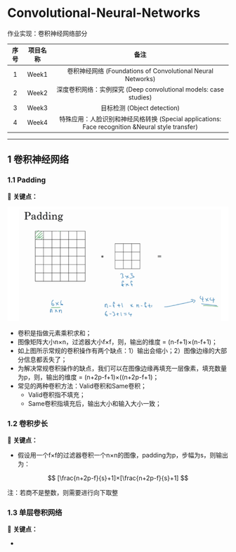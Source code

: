 # Convolutional-Neural-Networks
作业实现：卷积神经网络部分

| 序号 | 项目名称 |                             备注                             |
| :--: | :------: | :----------------------------------------------------------: |
|  1   |  Week1   | 卷积神经网络 (Foundations of Convolutional Neural Networks)  |
|  2   |  Week2   | 深度卷积网络：实例探究 (Deep convolutional models: case studies) |
|  3   |  Week3   |                 目标检测 (Object detection)                  |
|  4   |  Week4   | 特殊应用：人脸识别和神经风格转换 (Special applications: Face recognition &Neural style transfer) |





------





## 1 卷积神经网络

### 1.1 Padding

🌱 **关键点：**

![padding_image1](images/padding_image1.jpg)

- 卷积是指做元素乘积求和；
- 图像矩阵大小n×n，过滤器大小f×f，则，输出的维度 = (n-f+1)×(n-f+1)；
- 如上图所示常规的卷积操作有两个缺点：1）输出会缩小；2）图像边缘的大部分信息都丢失了；
- 为解决常规卷积操作的缺点，我们可以在图像边缘再填充一层像素，填充数量为p，则，输出的维度 = (n+2p-f+1)×((n+2p-f+1)；
- 常见的两种卷积方法：Valid卷积和Same卷积；
  - Valid卷积指不填充；
  - Same卷积指填充后，输出大小和输入大小一致；

### 1.2 卷积步长

🌱 **关键点：**

- 假设用一个f×f的过滤器卷积一个n×n的图像，padding为p，步幅为s，则输出为：

$$
[\frac{n+2p-f}{s}+1]×[\frac{n+2p-f}{s}+1]
$$

注：若商不是整数，则需要进行向下取整

### 1.3 单层卷积网络

🌱 **关键点：**

- 
